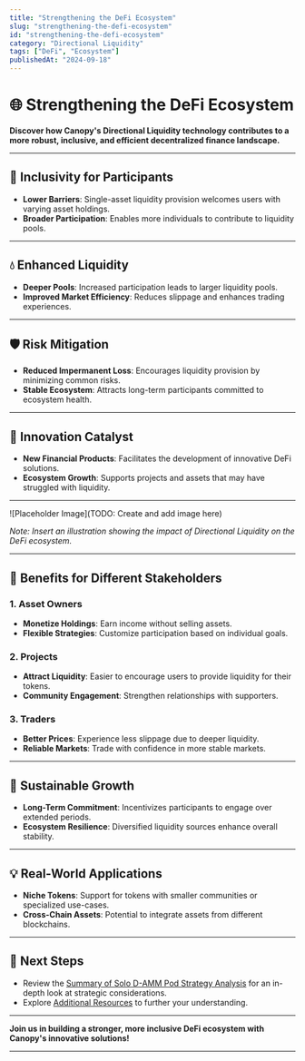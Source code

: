 ```yaml
---
title: "Strengthening the DeFi Ecosystem"
slug: "strengthening-the-defi-ecosystem"
id: "strengthening-the-defi-ecosystem"
category: "Directional Liquidity"
tags: ["DeFi", "Ecosystem"]
publishedAt: "2024-09-18"
---
```


# 🌐 Strengthening the DeFi Ecosystem

**Discover how Canopy's Directional Liquidity technology contributes to a more robust, inclusive, and efficient decentralized finance landscape.**

---

## 🤝 **Inclusivity for Participants**

- **Lower Barriers**: Single-asset liquidity provision welcomes users with varying asset holdings.
- **Broader Participation**: Enables more individuals to contribute to liquidity pools.

---

## 💧 **Enhanced Liquidity**

- **Deeper Pools**: Increased participation leads to larger liquidity pools.
- **Improved Market Efficiency**: Reduces slippage and enhances trading experiences.

---

## 🛡️ **Risk Mitigation**

- **Reduced Impermanent Loss**: Encourages liquidity provision by minimizing common risks.
- **Stable Ecosystem**: Attracts long-term participants committed to ecosystem health.

---

## 🚀 **Innovation Catalyst**

- **New Financial Products**: Facilitates the development of innovative DeFi solutions.
- **Ecosystem Growth**: Supports projects and assets that may have struggled with liquidity.

---

![Placeholder Image](TODO: Create and add image here)

*Note: Insert an illustration showing the impact of Directional Liquidity on the DeFi ecosystem.*

---

## 🎯 **Benefits for Different Stakeholders**

### **1. Asset Owners**

- **Monetize Holdings**: Earn income without selling assets.
- **Flexible Strategies**: Customize participation based on individual goals.

### **2. Projects**

- **Attract Liquidity**: Easier to encourage users to provide liquidity for their tokens.
- **Community Engagement**: Strengthen relationships with supporters.

### **3. Traders**

- **Better Prices**: Experience less slippage due to deeper liquidity.
- **Reliable Markets**: Trade with confidence in more stable markets.

---

## 🌱 **Sustainable Growth**

- **Long-Term Commitment**: Incentivizes participants to engage over extended periods.
- **Ecosystem Resilience**: Diversified liquidity sources enhance overall stability.

---

## 💡 **Real-World Applications**

- **Niche Tokens**: Support for tokens with smaller communities or specialized use-cases.
- **Cross-Chain Assets**: Potential to integrate assets from different blockchains.

---

## 📖 **Next Steps**

- Review the [Summary of Solo D-AMM Pod Strategy Analysis](summary-of-directional-liquidity-strategy-analysis) for an in-depth look at strategic considerations.
- Explore [Additional Resources](additional-resources) to further your understanding.

---

**Join us in building a stronger, more inclusive DeFi ecosystem with Canopy's innovative solutions!**

---
